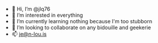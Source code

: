 - 👋 Hi, I’m @jlq76
- 👀 I’m interested in everything
- 🌱 I’m currently learning nothing because I'm too stubborn
- 💞️ I’m looking to collaborate on any bidouille and geekerie
- 📫 je@n-lou.is

<!---
jlq76/jlq76 is a ✨ special ✨ repository because its `README.md` (this file) appears on your GitHub profile.
You can click the Preview link to take a look at your changes.
--->
